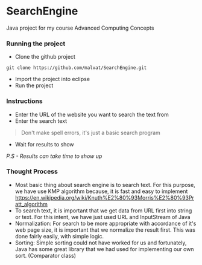 # SearchEngine
Java project for my course Advanced Computing Concepts

### Running the project
- Clone the github project
```
git clone https://github.com/malvat/SearchEngine.git
```
- Import the project into eclipse
- Run the project

### Instructions
- Enter the URL of the website you want to search the text from
- Enter the search text 
> Don't make spell errors, it's just a basic search program
- Wait for results to show

*P.S - Results can take time to show up*

### Thought Process
- Most basic thing about search engine is to search text. For this purpose, we have use KMP algorithm because, it is fast and easy to implement https://en.wikipedia.org/wiki/Knuth%E2%80%93Morris%E2%80%93Pratt_algorithm
- To search text, it is important that we get data from URL first into string or text. For this intent, we have just used URL and InputStream of Java
- Normalization: For search to be more appropriate with accordance of it's web page size, it is important that we normalize the result first. This was done fairly easily, with simple logic. 
- Sorting: Simple sorting could not have worked for us and fortunately, Java has some great library that we had used for implementing our own sort. (Comparator class)

